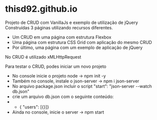 # thisd92.github.io

Projeto de CRUD com VanillaJs e exemplo de utilização de jQuery
Construídas 3 páginas utilizando recursos diferentes.
- Um CRUD em uma página com estrutura Flexbox
- Uma página com estrutura CSS Grid com aplicação do mesmo CRUD
- Por último, uma página com um exemplo de aplicação de jQuery

No CRUD é utilizado xMLHttpRequest

Para testar o CRUD, podes iniciar um novo projeto
- No console inicie o projeto node -> npm init -y
- Também no console, instale o json-server -> npm i json-server
- No arquivo package.json incluir o script "start": "json-server --watch db.json"
- crie um arquivo db.json com o seguinte conteúdo:
- - { "users": [{}]}
- Ainda no console, inicie o server -> npm start
